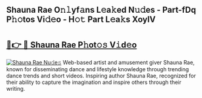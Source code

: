 ## Shauna Rae O𝚗𝚕yf𝚊ns L𝚎a𝚔ed N𝚞𝚍es - Part-fDq P𝚑𝚘tos Vi𝚍𝚎o - H𝚘𝚝 Part L𝚎a𝚔s XoyIV

# <h2><a href="http://kf7by9.oniu.top/?m=Shauna+Rae">🔗👉 🔴 Shauna Rae P𝚑ot𝚘𝚜 V𝚒d𝚎o</a></h2>

[![Shauna Rae Nu𝚍e𝚜](https://i.imgur.com/0qMVB7G.gif)](http://kf7by9.oniu.top/?m=Shauna+Rae)
Web-based artist and amusement giver Shauna Rae, known for disseminating dance and lifestyle knowledge through trending dance trends and short videos. Inspiring author Shauna Rae, recognized for their ability to capture the imagination and inspire others through their writing.  
